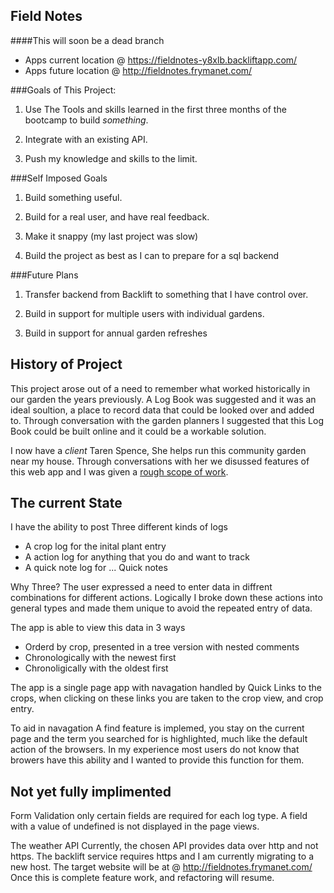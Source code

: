 Field Notes
-----------

####This will soon be a dead branch

- Apps current location @ https://fieldnotes-y8xlb.backliftapp.com/
- Apps future location @ http://fieldnotes.frymanet.com/


###Goals of This Project:

1.  Use The Tools and skills learned in the first three months
    of the bootcamp to build *something*.

2.  Integrate with an existing API.

3.  Push my knowledge and skills to the limit.

###Self Imposed Goals

1.  Build something useful.

2.  Build for a real user, and have real feedback.

3.  Make it snappy (my last project was slow)

4.  Build the project as best as I can to prepare for a sql backend

###Future Plans

1.  Transfer backend from Backlift to something that I have control over.

2.  Build in support for multiple users with individual gardens.

3.  Build in support for annual garden refreshes


History of Project
------------------

This project arose out of a need to remember what worked historically in our garden the years previously. A Log Book was suggested and it was an ideal soultion, a place to record data that could be looked over and added to. Through conversation with the garden planners I suggested that this Log Book could be built online and it could be a workable solution.

I now have a *client* Taren Spence, She helps run this community garden near my house. Through conversations with her we disussed features of this web app and I was given a [rough scope of work](https://docs.google.com/file/d/1vTGu3K1QMnXq8YzdX1__k7Kvh58bQM7_Ju_w-GencE5vAnCfGidMc5Ca6Zkr/edit?usp=sharing).

The current State
-----------------

I have the ability to post Three different kinds of logs  
* A crop log for the inital plant entry
* A action log for anything that you do and want to track
* A quick note log for ... Quick notes

Why Three?
The user expressed a need to enter data in diffrent combinations for different actions. Logically I broke down these actions into general types and made them unique to avoid the repeated entry of data.

The app is able to view this data in 3 ways
* Orderd by crop, presented in a tree version with nested comments
* Chronologically with the newest first
* Chronoligically with the oldest first

The app is a single page app with navagation handled by Quick Links to the crops, when clicking on these links you are taken to the crop view, and crop entry.

To aid in navagation A find feature is implemed, you stay on the current page and the term you searched for is highlighted, much like the default action of the browsers. In my experience most users do not know that browers have this ability and I wanted to provide this function for them.

Not yet fully implimented
-------------------------

Form Validation
only certain fields are required for each log type. A field with a value of undefined is not displayed in the page views.

The weather API
Currently, the chosen API provides data over http and not https.
The backlift service requires https and I am currently migrating to a new host.
The target website will be at @ http://fieldnotes.frymanet.com/
Once this is complete feature work, and refactoring will resume.






